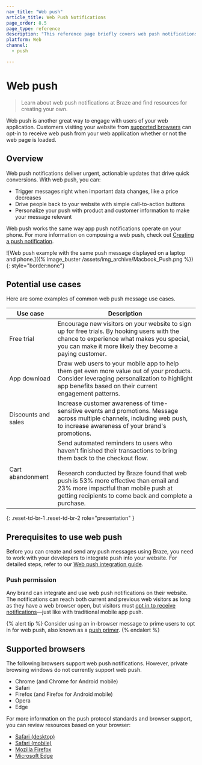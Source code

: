 ```yaml
---
nav_title: "Web push"
article_title: Web Push Notifications
page_order: 8.5
page_type: reference
description: "This reference page briefly covers web push notifications, and links out to the necessary steps to create one."
platform: Web
channel:
  - push

---
```


# Web push

> Learn about web push notifications at Braze and find resources for creating your own.

Web push is another great way to engage with users of your web application. Customers visiting your website from [supported browsers](#supported-browsers) can opt-in to receive web push from your web application whether or not the web page is loaded.

## Overview

Web push notifications deliver urgent, actionable updates that drive quick conversions. With web push, you can:

- Trigger messages right when important data changes, like a price decreases
- Drive people back to your website with simple call-to-action buttons
- Personalize your push with product and customer information to make your message relevant

Web push works the same way app push notifications operate on your phone. For more information on composing a web push, check out [Creating a push notification]({{site.baseurl}}/user_guide/message_building_by_channel/push/creating_a_push_message/#creating-a-push-message).

![Web push example with the same push message displayed on a laptop and phone.]({% image_buster /assets/img_archive/Macbook_Push.png %}){: style="border:none"}

## Potential use cases

Here are some examples of common web push message use cases.

| Use case | Description |
| --- | --- | 
| Free trial | Encourage new visitors on your website to sign up for free trials. By hooking users with the chance to experience what makes you special, you can make it more likely they become a paying customer. |
| App download | Draw web users to your mobile app to help them get even more value out of your products. Consider leveraging personalization to highlight app benefits based on their current engagement patterns. |
| Discounts and sales | Increase customer awareness of time-sensitive events and promotions. Message across multiple channels, including web push, to increase awareness of your brand's promotions. |
| Cart abandonment | Send automated reminders to users who haven't finished their transactions to bring them back to the checkout flow. <br><br>Research conducted by Braze found that web push is 53% more effective than email and 23% more impactful than mobile push at getting recipients to come back and complete a purchase. |
{: .reset-td-br-1 .reset-td-br-2 role="presentation" }

## Prerequisites to use web push

Before you can create and send any push messages using Braze, you need to work with your developers to integrate push into your website. For detailed steps, refer to our [Web push integration guide]({{site.baseurl}}/developer_guide/push_notifications/?sdktab=web).

### Push permission

Any brand can integrate and use web push notifications on their website. The notifications can reach both current and previous web visitors as long as they have a web browser open, but visitors must [opt in to receive notifications]({{site.baseurl}}/user_guide/message_building_by_channel/push/users_and_subscriptions/#push-permission)—just like with traditional mobile app push.

{% alert tip %}
Consider using an in-browser message to prime users to opt in for web push, also known as a [push primer]({{site.baseurl}}/user_guide/message_building_by_channel/push/best_practices/push_primer_messages/).
{% endalert %}

## Supported browsers

The following browsers support web push notifications. However, private browsing windows do not currently support web push.

- Chrome (and Chrome for Android mobile)
- Safari
- Firefox (and Firefox for Android mobile)
- Opera
- Edge

For more information on the push protocol standards and browser support, you can review resources based on your browser:

- [Safari (desktop)](https://developer.apple.com/notifications/safari-push-notifications/)
- [Safari (mobile)]({{site.baseurl}}/developer_guide/push_notifications/?sdktab=safari)
- [Mozilla Firefox](https://developer.mozilla.org/en-us/docs/web/api/push_api#browser_compatibility)
- [Microsoft Edge](https://learn.microsoft.com/en-us/microsoft-edge/progressive-web-apps-chromium/how-to/push)


